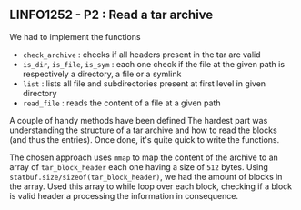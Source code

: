 LINFO1252 - P2 : Read a tar archive
---
We had to implement the functions 
- `check_archive` : checks if all headers present in the tar are valid
- `is_dir`, `is_file`, `is_sym` : each one check if the file at the given path is respectively a directory, a file or a symlink
- `list` : lists all file and subdirectories present at first level in given directory
- `read_file` : reads the content of a file at a given path

A couple of handy methods have been defined 
The hardest part was understanding the structure of a tar archive and how to read the blocks (and thus the entries).
Once done, it's quite quick to write the functions.

The chosen approach uses `mmap` to map the content of the archive to an array of `tar_block_header` each one having a size of `512` bytes.
Using `statbuf.size/sizeof(tar_block_header)`, we had the amount of blocks in the array. Used this array to while loop over each block, checking if a block is valid header a processing the information in consequence.

